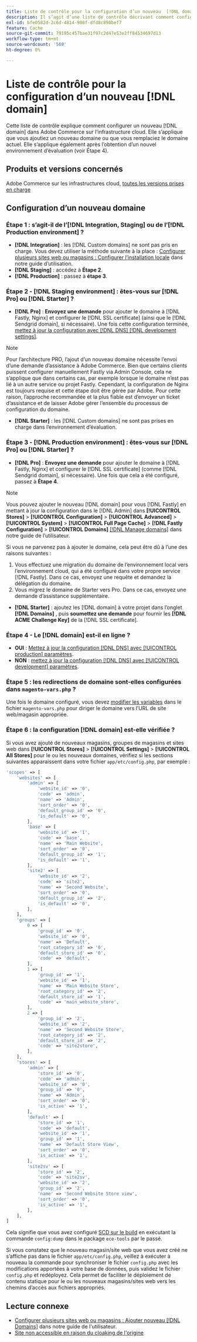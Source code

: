 ```yaml
---
title: Liste de contrôle pour la configuration d’un nouveau  [!DNL domain]
description: Il s’agit d’une liste de contrôle décrivant comment configurer un nouveau  [!DNL domain]  dans Adobe Commerce sur l’infrastructure cloud.
exl-id: bfe0582d-2c6d-4814-908f-dfd8c898bef7
feature: Cache
source-git-commit: 79195c457bae31f97c2d47e53e2ff84534697d13
workflow-type: tm+mt
source-wordcount: '569'
ht-degree: 0%

---
```


# Liste de contrôle pour la configuration d’un nouveau [!DNL domain]

Cette liste de contrôle explique comment configurer un nouveau [!DNL domain] dans Adobe Commerce sur l’infrastructure cloud. Elle s’applique que vous ajoutiez un nouveau domaine ou que vous remplaciez le domaine actuel. Elle s’applique également après l’obtention d’un nouvel environnement d’évaluation (voir Étape 4).

## Produits et versions concernés

Adobe Commerce sur les infrastructures cloud, [toutes les versions prises en charge](https://www.adobe.com/content/dam/cc/en/legal/terms/enterprise/pdfs/Adobe-Commerce-Software-Lifecycle-Policy.pdf)

## Configuration d’un nouveau domaine

### Étape 1 : s’agit-il de l’[!DNL Integration, Staging] ou de l’[!DNL Production environment] ?

* **[!DNL Integration]** : les [!DNL Custom domains] ne sont pas pris en charge. Vous devez utiliser la méthode suivante à la place : [Configurer plusieurs sites web ou magasins : Configurer l’installation locale](https://experienceleague.adobe.com/docs/commerce-cloud-service/user-guide/configure-store/multiple-sites.html#add-new-domains) dans notre guide d’utilisation.
* **[!DNL Staging]** : accédez à **Étape 2**.
* **[!DNL Production]** : passez à **étape 3**.

### Étape 2 - [!DNL Staging environment] : êtes-vous sur [!DNL Pro] ou [!DNL Starter] ?

* **[!DNL Pro]** : **Envoyez une demande** pour ajouter le domaine à [!DNL Fastly, Nginx] et configurer le [!DNL SSL certificate] (ainsi que le [!DNL Sendgrid domain], si nécessaire). Une fois cette configuration terminée, [mettez à jour la configuration avec [!DNL DNS]  [!DNL development settings]](https://experienceleague.adobe.com/docs/commerce-cloud-service/user-guide/cdn/setup-fastly/fastly-configuration.html#update-dns-configuration-with-development-settings).

>[!NOTE]
>
>Pour l’architecture PRO, l’ajout d’un nouveau domaine nécessite l’envoi d’une demande d’assistance à Adobe Commerce. Bien que certains clients puissent configurer manuellement Fastly via Admin Console, cela ne s’applique que dans certains cas, par exemple lorsque le domaine n’est pas lié à un autre service ou projet Fastly. Cependant, la configuration de Nginx est toujours requise et cette étape doit être gérée par Adobe. Pour cette raison, l’approche recommandée et la plus fiable est d’envoyer un ticket d’assistance et de laisser Adobe gérer l’ensemble du processus de configuration du domaine.


* **[!DNL Starter]** : les [!DNL Custom domains] ne sont pas prises en charge dans l’environnement d’évaluation.

### Étape 3 - [!DNL Production environment] : êtes-vous sur [!DNL Pro] ou [!DNL Starter] ?

* **[!DNL Pro]** : **Envoyez une demande** pour ajouter le domaine à [!DNL Fastly, Nginx] et configurer le [!DNL SSL certificate] (comme [!DNL Sendgrid domain], si nécessaire). Une fois que cela a été configuré, passez à **Étape 4**.

>[!NOTE]
>
>Vous pouvez ajouter le nouveau [!DNL domain] pour vous [!DNL Fastly] en mettant à jour la configuration dans le [!DNL Admin] dans **[!UICONTROL Stores]** > **[!UICONTROL Configuration]** > **[!UICONTROL Advanced]** > **[!UICONTROL System]** > **[!UICONTROL Full Page Cache]** > **[!DNL Fastly Configuration]** > **[!UICONTROL Domains]** [[!DNL Manage domains]](https://experienceleague.adobe.com/docs/commerce-cloud-service/user-guide/cdn/setup-fastly/fastly-custom-cache-configuration.html#manage-domains) dans notre guide de l’utilisateur.
>
>
>Si vous ne parvenez pas à ajouter le domaine, cela peut être dû à l’une des raisons suivantes :
>
>1. Vous effectuez une migration du domaine de l’environnement local vers l’environnement cloud, qui a été configuré dans votre propre service [!DNL Fastly]. Dans ce cas, envoyez une requête et demandez la délégation du domaine.
>1. Vous migrez le domaine de Starter vers Pro. Dans ce cas, envoyez une demande d’assistance supplémentaire.

* **[!DNL Starter]** : ajoutez les [!DNL domain] à votre projet dans l’onglet **[!DNL Domains]** , puis **soumettez une demande** pour fournir les **[!DNL ACME Challenge Key]** de la [!DNL SSL certificate].

### Étape 4 - Le [!DNL domain] est-il en ligne ?

* **OUI** : [Mettez à jour la configuration [!DNL DNS] avec [!UICONTROL production] paramètres](https://experienceleague.adobe.com/docs/commerce-cloud-service/user-guide/launch/checklist.html#update-dns-configuration-with-production-settings).
* **NON** : [mettez à jour la configuration  [!DNL DNS]  avec [!UICONTROL development] paramètres](https://experienceleague.adobe.com/docs/commerce-cloud-service/user-guide/cdn/setup-fastly/fastly-configuration.html#update-dns-configuration-with-development-settings).

### Étape 5 : les redirections de domaine sont-elles configurées dans `magento-vars.php` ?

Une fois le domaine configuré, vous devez [modifier les variables](https://experienceleague.adobe.com/en/docs/commerce-on-cloud/user-guide/configure-store/multiple-sites#modify-variables) dans le fichier `magento-vars.php` pour diriger le domaine vers l’URL de site web/magasin appropriée.

### Étape 6 : la configuration [!DNL domain] est-elle vérifiée ?

Si vous avez ajouté de nouveaux magasins, groupes de magasins et sites web dans **[!UICONTROL Stores]** > **[!UICONTROL Settings]** > **[!UICONTROL All Stores]** pour le ou les nouveaux domaines, vérifiez si les sections suivantes apparaissent dans votre fichier `app/etc/config.php`, par exemple :

```php
'scopes' => [
    'websites' => [
        'admin' => [
            'website_id' => '0',
            'code' => 'admin',
            'name' => 'Admin',
            'sort_order' => '0',
            'default_group_id' => '0',
            'is_default' => '0',
        ],
        'base' => [
            'website_id' => '1',
            'code' => 'base',
            'name' => 'Main Website',
            'sort_order' => '0',
            'default_group_id' => '1',
            'is_default' => '1',
        ],
        'site2' => [
            'website_id' => '2',
            'code' => 'site2',
            'name' => 'Second Website',
            'sort_order' => '0',
            'default_group_id' => '2',
            'is_default' => '0',
        ],
    ],
    'groups' => [
        0 => [
            'group_id' => '0',
            'website_id' => '0',
            'name' => 'Default',
            'root_category_id' => '0',
            'default_store_id' => '0',
            'code' => 'default',
        ],
        1 => [
            'group_id' => '1',
            'website_id' => '1',
            'name' => 'Main Website Store',
            'root_category_id' => '2',
            'default_store_id' => '1',
            'code' => 'main_website_store',
        ],
        2 => [
            'group_id' => '2',
            'website_id' => '2',
            'name' => 'Second Website Store',
            'root_category_id' => '2',
            'default_store_id' => '2',
            'code' => 'site2store',
        ],
    ],
    'stores' => [
        'admin' => [
            'store_id' => '0',
            'code' => 'admin',
            'website_id' => '0',
            'group_id' => '0',
            'name' => 'Admin',
            'sort_order' => '0',
            'is_active' => '1',
        ],
        'default' => [
            'store_id' => '1',
            'code' => 'default',
            'website_id' => '1',
            'group_id' => '1',
            'name' => 'Default Store View',
            'sort_order' => '0',
            'is_active' => '1',
        ],
        'site2sv' => [
            'store_id' => '2',
            'code' => 'site2sv',
            'website_id' => '2',
            'group_id' => '2',
            'name' => 'Second Website Store view',
            'sort_order' => '0',
            'is_active' => '1',
        ],
    ],
]
```

Cela signifie que vous avez configuré [SCD sur le build](https://experienceleague.adobe.com/en/docs/commerce-on-cloud/user-guide/develop/deploy/static-content#setting-the-scd-on-build) en exécutant la commande `config:dump` dans le package `ece-tools` par le passé.

Si vous constatez que le nouveau magasin/site web que vous avez créé ne s’affiche pas dans le fichier `app/etc/config.php`, veillez à exécuter à nouveau la commande pour synchroniser le fichier `config.php` avec les modifications apportées à votre base de données, puis validez le fichier `config.php` et redéployez. Cela permet de faciliter le déploiement de contenu statique pour le ou les nouveaux magasins/sites web vers les chemins d’accès aux fichiers appropriés.

## Lecture connexe

* [Configurer plusieurs sites web ou magasins : Ajouter nouveau [!DNL Domains]](https://experienceleague.adobe.com/docs/commerce-cloud-service/user-guide/configure-store/multiple-sites.html#add-new-domains) dans notre guide de l&#39;utilisateur.
* [Site non accessible en raison du cloaking de l&#39;origine](https://experienceleague.adobe.com/en/docs/experience-cloud-kcs/kbarticles/ka-26856)
